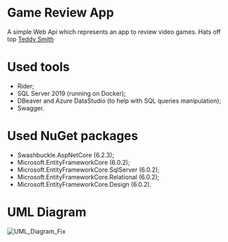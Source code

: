 # Game Review App
A simple Web Api which represents an app to review video games. Hats off top [Teddy Smith](https://www.youtube.com/c/TeddySmithNC)

# Used tools
- Rider;
- SQL Server 2019 (running on Docker);
- DBeaver and Azure DataStudio (to help with SQL queries manipulation);
- Swagger.

# Used NuGet packages
- Swashbuckle.AspNetCore (6.2.3);
- Microsoft.EntityFrameworkCore (6.0.2);
- Microsoft.EntityFrameworkCore.SqlServer (6.0.2);
- Microsoft.EntityFrameworkCore.Relational (6.0.2);
- Microsoft.EntityFrameworkCore.Design (6.0.2).

# UML Diagram
![UML_Diagram_Fix](https://user-images.githubusercontent.com/73988556/155228113-55cf4e8f-87aa-48a6-80a9-d444a582333c.jpg)
